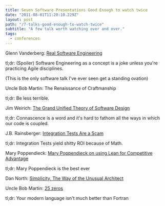 ```yaml
---
title: Seven Software Presentations Good Enough to watch twice
date: "2011-08-01T11:20:10.229Z"
layout: post
path: "/7-talks-good-enough-to-watch-twice"
subtitle: "A few talk worth watching over and over."
tags:
  - conferences
---
```

Glenn Vanderberg: [Real Software Engineering](http://vanderburg.org/blog/series/real-software-engineering/)

tl;dr: (Spoiler) Software Engineering as a concept is a joke unless you're practicing Agile disciplines.

(This is the only software talk I've ever seen get a standing ovation)

Uncle Bob Martin: The Renaissance of Craftmanship

tl;dr: Be less terrible.

Jim Weirich: [The Grand Unified Theory of Software Design](http://confreaks.tv/videos/aac2009-the-grand-unified-theory)

tl;dr: Connascence is a word and it's hard to fathom all the ways in which our code is coupled.

J.B. Rainsberger: [Integration Tests Are a Scam](https://www.infoq.com/presentations/integration-tests-scam)

tl;dr: Integration Tests yield shitty ROI because of Math.

Mary Poppendieck: [Mary Poppendieck on using Lean for Competitive Advantage](https://www.infoq.com/interviews/poppendieck-lean-2007)

tl;dr: Mary Poppendieck is the best ever

Dan North: [Simplicity, The Way of the Unusual Architect](https://www.infoq.com/presentations/Simplicity-Architect)

Uncle Bob Martin: [25 zeros](https://www.youtube.com/watch?v=mslMLp5bQD0)

tl;dr: Your modern language isn't much better than Fortran
